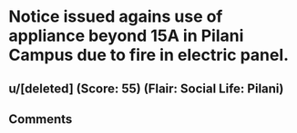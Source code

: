 # Notice issued agains use of appliance beyond 15A in Pilani Campus due to fire in electric panel.
## u/[deleted] (Score: 55) (Flair: Social Life: Pilani)



## Comments



